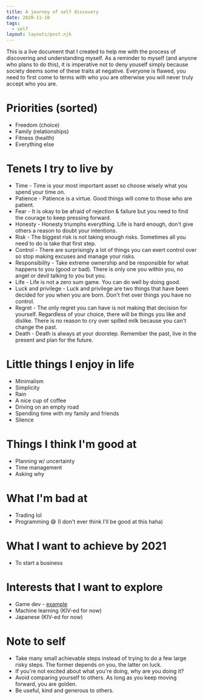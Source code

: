 ```yaml
---
title: A journey of self discovery
date: 2020-11-10
tags:
  - self
layout: layouts/post.njk
---
```


This is a live document that I created to help me with the process of discovering and understanding myself. As a reminder to myself (and anyone who plans to do this), it is imperative not to deny youself simply because society deems some of these traits at negative. Everyone is flawed, you need to first come to terms with who you are otherwise you will never truly accept who you are.

# Priorities (sorted)

- Freedom (choice)
- Family (relationships)
- Fitness (health)
- Everything else

# Tenets I try to live by

- Time - Time is your most important asset so choose wisely what you spend your time on.
- Patience - Patience is a virtue. Good things will come to those who are patient.
- Fear - It is okay to be afraid of rejection & failure but you need to find the courage to keep pressing forward.
- Honesty - Honesty triumphs everything. Life is hard enough, don't give others a reason to doubt your intentions.
- Risk - The biggest risk is not taking enough risks. Sometimes all you need to do is take that first step.
- Control - There are surprisingly a lot of things you can exert control over so stop making excuses and manage your risks.
- Responsibility - Take extreme ownership and be responsible for what happens to you (good or bad). There is only one you within you, no angel or devil talking to you but you.
- Life - Life is not a zero sum game. You can do well by doing good.
- Luck and privilege - Luck and privilege are two things that have been decided for you when you are born. Don't fret over things you have no control.
- Regret - The only regret you can have is not making that decision for yourself. Regardless of your choice, there will be things you like and dislike. There is no reason to cry over spilled milk because you can't change the past.
- Death - Death is always at your doorstep. Remember the past, live in the present and plan for the future.

# Little things I enjoy in life

- Minimalism
- Simplicity
- Rain
- A nice cup of coffee
- Driving on an empty road
- Spending time with my family and friends
- Silence

# Things I think I'm good at

- Planning w/ uncertainty
- Time management
- Asking why

# What I'm bad at

- Trading lol
- Programming 😅 (I don't ever think I'll be good at this haha)

# What I want to achieve by 2021

- To start a business

# Interests that I want to explore

- Game dev - [example](https://www.youtube.com/watch?v=saNNQUKjCXQ)
- Machine learning (KIV-ed for now)
- Japanese (KIV-ed for now)

# Note to self

- Take many small achievable steps instead of trying to do a few large risky steps. The former depends on you, the latter on luck.
- If you're not excited about what you're doing, why are you doing it?
- Avoid comparing yourself to others. As long as you keep moving forward, you are golden.
- Be useful, kind and generous to others.
